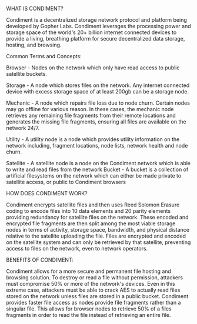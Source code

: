 WHAT IS CONDIMENT?

Condiment is a decentralized storage network protocol and platform being developed by Gopher Labs. Condiment leverages the processing power and storage space of the world's 20+ billion internet connected devices
to provide a living, breathing platform for secure decentralized data storage, hosting, and browsing.


Common Terms and Concepts:

Browser - Nodes on the network which only have read access to public satellite buckets.

Storage - A node which stores files on the network. Any internet connected device with excess storage space of at least 200gb can be a storage node.

Mechanic - A node which repairs file loss due to node churn. Certain nodes may go offline for various reason. In these cases, the mechanic node retrieves any remaining file fragments from their remote locations and generates the missing file fragments, ensuring all files are available on the network 24/7.

Utility - A utility node is a node which provides utility information on the network including, fragment locations, node lists, network health and node churn. 

Satellite - A satellite node is a node on the Condiment network which is able to write and read files from the network
Bucket - A bucket is a collection of artificial filesystems on the network which can either be made private to satellite access, or public to Condiment browsers 


HOW DOES CONDIMENT WORK? 

Condiment encrypts satellite files and then uses Reed Solomon Erasure coding to encode files into 10 data elements and 20 parity elements providing redundancy for satellite files on the network.
These encoded and encrypted file fragments are then split among the most viable storage nodes in terms of activity, storage space, bandwidth, and physical distance relative to the satellite uploading the file. 
Files are encrypted and encoded on the satellite system and can only be retrieved by that satellite, preventing access to files on the network, even to network operators.


BENEFITS OF CONDIMENT:

Condiment allows for a more secure and permanent file hosting and browsing solution. To destroy or read a file without permission, attackers must compromise 50% or more of the network's devices. Even in 
this extreme case, attackers must be able to crack AES to actually read files stored on the network unless files are stored in a public bucket. Condiment provides faster file access as nodes provide file 
fragments rather than a singular file. This allows for browser nodes to retrieve 50% of a files fragments in order to read the file instead of retrieving an entire file. 
